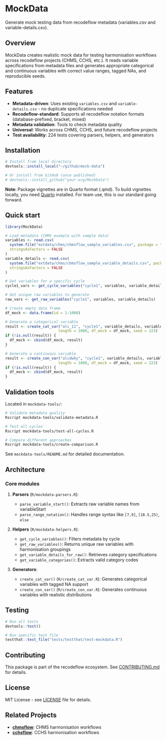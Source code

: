# MockData

Generate mock testing data from recodeflow metadata (variables.csv and variable-details.csv).

## Overview

MockData creates realistic mock data for testing harmonisation workflows across recodeflow projects (CHMS, CCHS, etc.). It reads variable specifications from metadata files and generates appropriate categorical and continuous variables with correct value ranges, tagged NAs, and reproducible seeds.

## Features

- **Metadata-driven**: Uses existing `variables.csv` and `variable-details.csv` - no duplicate specifications needed
- **Recodeflow-standard**: Supports all recodeflow notation formats (database-prefixed, bracket, mixed)
- **Metadata validation**: Tools to check metadata quality
- **Universal**: Works across CHMS, CCHS, and future recodeflow projects
- **Test availability**: 224 tests covering parsers, helpers, and generators

## Installation

```r
# Install from local directory
devtools::install_local("~/github/mock-data")

# Or install from GitHub (once published)
# devtools::install_github("your-org/MockData")
```

**Note**: Package vignettes are in Quarto format (.qmd). To build vignettes locally, you need [Quarto](https://quarto.org/) installed. For team use, this is our standard going forward.

## Quick start

```r
library(MockData)

# Load metadata (CHMS example with sample data)
variables <- read.csv(
  system.file("extdata/chms/chmsflow_sample_variables.csv", package = "MockData"),
  stringsAsFactors = FALSE
)
variable_details <- read.csv(
  system.file("extdata/chms/chmsflow_sample_variable_details.csv", package = "MockData"),
  stringsAsFactors = FALSE
)

# Get variables for a specific cycle
cycle1_vars <- get_cycle_variables("cycle1", variables, variable_details)

# Get unique raw variables to generate
raw_vars <- get_raw_variables("cycle1", variables, variable_details)

# Create empty data frame
df_mock <- data.frame(id = 1:1000)

# Generate a categorical variable
result <- create_cat_var("alc_11", "cycle1", variable_details, variables,
                        length = 1000, df_mock = df_mock, seed = 123)
if (!is.null(result)) {
  df_mock <- cbind(df_mock, result)
}

# Generate a continuous variable
result <- create_con_var("alcdwky", "cycle1", variable_details, variables,
                        length = 1000, df_mock = df_mock, seed = 123)
if (!is.null(result)) {
  df_mock <- cbind(df_mock, result)
}
```

## Validation tools

Located in `mockdata-tools/`:

```bash
# Validate metadata quality
Rscript mockdata-tools/validate-metadata.R

# Test all cycles
Rscript mockdata-tools/test-all-cycles.R

# Compare different approaches
Rscript mockdata-tools/create-comparison.R
```

See `mockdata-tools/README.md` for detailed documentation.

## Architecture

### Core modules

1. **Parsers** (`R/mockdata-parsers.R`):
   - `parse_variable_start()`: Extracts raw variable names from variableStart
   - `parse_range_notation()`: Handles range syntax like `[7,9]`, `[18.5,25)`, `else`

2. **Helpers** (`R/mockdata-helpers.R`):
   - `get_cycle_variables()`: Filters metadata by cycle
   - `get_raw_variables()`: Returns unique raw variables with harmonisation groupings
   - `get_variable_details_for_raw()`: Retrieves category specifications
   - `get_variable_categories()`: Extracts valid category codes

3. **Generators**:
   - `create_cat_var()` (`R/create_cat_var.R`): Generates categorical variables with tagged NA support
   - `create_con_var()` (`R/create_con_var.R`): Generates continuous variables with realistic distributions


## Testing

```r
# Run all tests
devtools::test()

# Run specific test file
testthat::test_file("tests/testthat/test-mockdata.R")
```

## Contributing

This package is part of the recodeflow ecosystem. See [CONTRIBUTING.md](CONTRIBUTING.md) for details.

## License

MIT License - see [LICENSE](LICENSE) file for details.

## Related Projects

- [**chmsflow**](https://github.com/Big-Life-Lab/chmsflow): CHMS harmonisation workflows
- [**cchsflow**](https://github.com/Big-Life-Lab/cchsflow): CCHS harmonisation workflows
